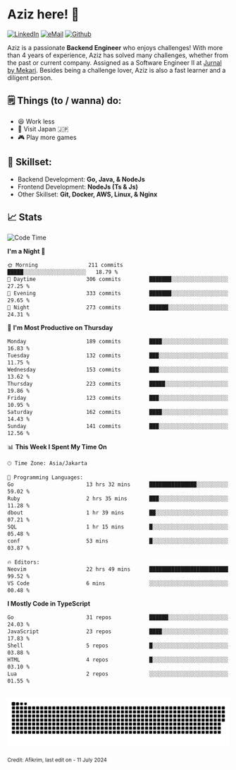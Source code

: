 # Aziz here! 👋

[![LinkedIn](https://img.shields.io/static/v1?message=afikrim&logo=linkedin&label=&color=0077B5&logoColor=white&labelColor=&style=for-the-badge)](https://www.linkedin.com/in/afikrim)
[![eMail](https://img.shields.io/static/v1?message=afikrim10@gmail.com&logo=gmail&label=&color=D14836&logoColor=white&labelColor=&style=for-the-badge)](mailto:afikrim10@gmail.com)
[![Github](https://komarev.com/ghpvc/?username=afikrim&label=Visitors&style=for-the-badge)](https://www.github.com/afikrim)

<!--Introduction-->
Aziz is a passionate **Backend Engineer** who enjoys challenges! With more than 4 years of experience, Aziz has solved many challenges, whether from the past or current company. Assigned as a Software Engineer II at [Jurnal by Mekari](https://jurnal.id). Besides being a challenge lover, Aziz is also a fast learner and a diligent person.

<!--Things TODO-->
## 🗒️ Things (to / wanna) do:

- 😆 Work less
- 🚀 Visit Japan 🇯🇵
- 🎮 Play more games

<!--Skillset-->
## 🏅 Skillset:

- Backend Development: **Go, Java, & NodeJs**
- Frontend Development: **NodeJs (Ts & Js)**
- Other Skillset: **Git, Docker, AWS, Linux, & Nginx**

## 📈 Stats  

<!--START_SECTION:waka-->
![Code Time](http://img.shields.io/badge/Code%20Time-1%2C716%20hrs%2012%20mins-blue)

**I'm a Night 🦉** 

```text
🌞 Morning                211 commits         █████░░░░░░░░░░░░░░░░░░░░   18.79 % 
🌆 Daytime                306 commits         ███████░░░░░░░░░░░░░░░░░░   27.25 % 
🌃 Evening                333 commits         ███████░░░░░░░░░░░░░░░░░░   29.65 % 
🌙 Night                  273 commits         ██████░░░░░░░░░░░░░░░░░░░   24.31 % 
```
📅 **I'm Most Productive on Thursday** 

```text
Monday                   189 commits         ████░░░░░░░░░░░░░░░░░░░░░   16.83 % 
Tuesday                  132 commits         ███░░░░░░░░░░░░░░░░░░░░░░   11.75 % 
Wednesday                153 commits         ███░░░░░░░░░░░░░░░░░░░░░░   13.62 % 
Thursday                 223 commits         █████░░░░░░░░░░░░░░░░░░░░   19.86 % 
Friday                   123 commits         ███░░░░░░░░░░░░░░░░░░░░░░   10.95 % 
Saturday                 162 commits         ████░░░░░░░░░░░░░░░░░░░░░   14.43 % 
Sunday                   141 commits         ███░░░░░░░░░░░░░░░░░░░░░░   12.56 % 
```


📊 **This Week I Spent My Time On** 

```text
🕑︎ Time Zone: Asia/Jakarta

💬 Programming Languages: 
Go                       13 hrs 32 mins      ███████████████░░░░░░░░░░   59.02 % 
Ruby                     2 hrs 35 mins       ███░░░░░░░░░░░░░░░░░░░░░░   11.28 % 
dbout                    1 hr 39 mins        ██░░░░░░░░░░░░░░░░░░░░░░░   07.21 % 
SQL                      1 hr 15 mins        █░░░░░░░░░░░░░░░░░░░░░░░░   05.48 % 
conf                     53 mins             █░░░░░░░░░░░░░░░░░░░░░░░░   03.87 % 

🔥 Editors: 
Neovim                   22 hrs 49 mins      █████████████████████████   99.52 % 
VS Code                  6 mins              ░░░░░░░░░░░░░░░░░░░░░░░░░   00.48 % 
```

**I Mostly Code in TypeScript** 

```text
Go                       31 repos            ██████░░░░░░░░░░░░░░░░░░░   24.03 % 
JavaScript               23 repos            ████░░░░░░░░░░░░░░░░░░░░░   17.83 % 
Shell                    5 repos             █░░░░░░░░░░░░░░░░░░░░░░░░   03.88 % 
HTML                     4 repos             █░░░░░░░░░░░░░░░░░░░░░░░░   03.10 % 
Lua                      2 repos             ░░░░░░░░░░░░░░░░░░░░░░░░░   01.55 % 
```




<!--END_SECTION:waka-->


<br clear="both">

<div align="center">
  <img src="https://raw.githubusercontent.com/afikrim/afikrim/output/snake.svg" alt="Snake animation" />
</div>


<sub>Credit: Afikrim, last edit on - 11 July 2024</sub>
